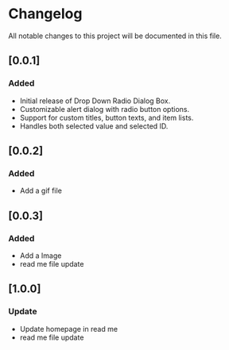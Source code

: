 # Changelog

All notable changes to this project will be documented in this file.

## [0.0.1]
### Added
- Initial release of Drop Down Radio Dialog Box.
- Customizable alert dialog with radio button options.
- Support for custom titles, button texts, and item lists.
- Handles both selected value and selected ID.

## [0.0.2]
### Added
- Add a gif file

## [0.0.3]
### Added
- Add a Image
- read me file update

## [1.0.0]
### Update
- Update homepage in read me
- read me file update


